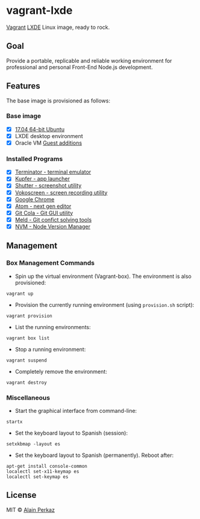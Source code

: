 # vagrant-lxde
[Vagrant](https://www.vagrantup.com/) [LXDE](http://lxde.org/) Linux image, ready to rock.

## Goal
Provide a portable, replicable and reliable working environment for professional and personal Front-End Node.js development.

## Features
The base image is provisioned as follows:

### Base image
- [X] [17.04 64-bit Ubuntu](http://releases.ubuntu.com/zesty/)
- [X] LXDE desktop environment
- [X] Oracle VM [Guest additions](https://www.virtualbox.org/manual/ch04.html)

### Installed Programs
- [X]  [Terminator - terminal emulator](https://wiki.archlinux.org/index.php/Terminator)
- [X]  [Kupfer - app launcher](https://github.com/kupferlauncher/kupfer)
- [X]  [Shutter - screenshot utility](http://shutter-project.org/)
- [X]  [Vokoscreen - screen recording utility](https://github.com/vkohaupt/vokoscreen)
- [X]  [Google Chrome](https://www.google.com/chrome/index.html)
- [X]  [Atom - next gen editor](https://github.com/atom/atom)
- [X]  [Git Cola - Git GUI utility](https://git-cola.github.io/)
- [X]  [Meld - Git confict solving tools](http://meldmerge.org/)
- [X]  [NVM - Node Version Manager](https://github.com/creationix/nvm)

## Management
### Box Management Commands
- Spin up the virtual environment (Vagrant-box). The environment is also provisioned:
```
vagrant up
```
- Provision the currently running environment (using `provision.sh` script):
```
vagrant provision
```
- List the running environments:
```
vagrant box list
```
- Stop a running environment:
```
vagrant suspend
```
- Completely remove the environment:
```
vagrant destroy
```
### Miscellaneous
- Start the graphical interface from command-line:
```
startx
```
- Set the keyboard layout to Spanish (session):
```
setxkbmap -layout es
```
- Set the keyboard layout to Spanish (permanently). Reboot after:
```
apt-get install console-common
localectl set-x11-keymap es
localectl set-keymap es
```
## License
MIT © [Alain Perkaz](https://aperkaz.github.io)
